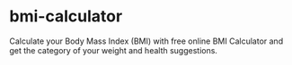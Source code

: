 # bmi-calculator
Calculate your Body Mass Index (BMI) with free online BMI Calculator and get the category of your weight and health suggestions.
